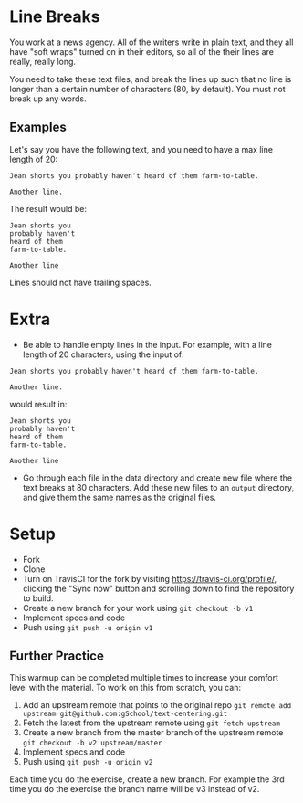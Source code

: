 # Line Breaks

You work at a news agency.  All of the writers write in plain text, and they all have "soft wraps" turned on in their
editors, so all of the their lines are really, really long.

You need to take these text files, and break the lines up such that no line is longer than a certain number of
characters (80, by default).  You must not break up any words.

## Examples

Let's say you have the following text, and you need to have a max line length of 20:

```
Jean shorts you probably haven't heard of them farm-to-table.

Another line.
```

The result would be:

```
Jean shorts you
probably haven't
heard of them
farm-to-table.

Another line
```

Lines should not have trailing spaces.

# Extra

* Be able to handle empty lines in the input. For example, with a line length of 20 characters, using 
the input of:

```
Jean shorts you probably haven't heard of them farm-to-table.

Another line.
```

would result in:

```
Jean shorts you
probably haven't
heard of them
farm-to-table.

Another line
```

* Go through each file in the data directory and create new file where the text breaks at 80 characters.
Add these new files to an `output` directory, and give them the same names as the original files.

# Setup

* Fork
* Clone
* Turn on TravisCI for the fork by
  visiting https://travis-ci.org/profile/<github user name>, clicking the "Sync now" button
  and scrolling down to find the repository to build.
* Create a new branch for your work using `git checkout -b v1`
* Implement specs and code
* Push using `git push -u origin v1`

## Further Practice

This warmup can be completed multiple times to increase your comfort level with the material.
To work on this from scratch, you can:

1. Add an upstream remote that points to the original repo `git remote add upstream git@github.com:gSchool/text-centering.git`
1. Fetch the latest from the upstream remote using `git fetch upstream`
1. Create a new branch from the master branch of the upstream remote `git checkout -b v2 upstream/master`
1. Implement specs and code
1. Push using `git push -u origin v2`

Each time you do the exercise, create a new branch. For example the 3rd time you do the exercise the branch
name will be v3 instead of v2.
